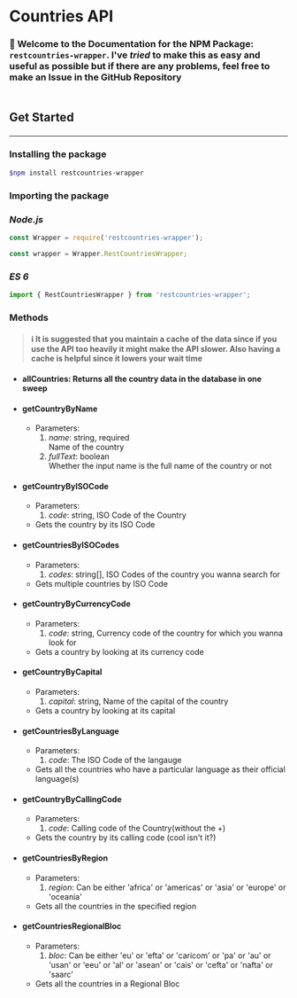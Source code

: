 # Countries API

### 👋 Welcome to the Documentation for the NPM Package: `restcountries-wrapper`. I've *tried* to make this as easy and useful as possible but if there are any problems, feel free to make an Issue in the GitHub Repository<br/><br/>

## **Get Started**<hr>

### **Installing the package**
```sh
$npm install restcountries-wrapper
```

### **Importing the package**
### *Node.js*
```js
const Wrapper = require('restcountries-wrapper');

const wrapper = Wrapper.RestCountriesWrapper;
```
### *ES 6*
```js
import { RestCountriesWrapper } from 'restcountries-wrapper';
```

### **Methods**

> #### ℹ️ It is suggested that you maintain a cache of the data since if you use the API too heavily it might make the API slower. Also having a cache is helpful since it lowers your wait time

* #### **allCountries**: Returns all the country data in the database in one sweep
* #### **getCountryByName**
	- Parameters: 
		1. *name*: string, required<br>Name of the country
		2. *fullText*: boolean<br>Whether the input name is the full name of the country or not
* #### **getCountryByISOCode**
	- Parameters:
		1. *code*: string, ISO Code of the Country
	- Gets the country by its ISO Code
* #### **getCountriesByISOCodes**
	- Parameters:
		1. *codes*: string[], ISO Codes of the country you wanna search for
	- Gets multiple countries by ISO Code
* #### **getCountryByCurrencyCode**
	- Parameters:
		1. *code*: string, Currency code of the country for which you wanna look for
	- Gets a country by looking at its currency code
* #### **getCountryByCapital**
	- Parameters:
		1. *capital*: string, Name of the capital of the country
	- Gets a country by looking at its capital
* #### **getCountriesByLanguage**
	- Parameters:
		1. *code*: The ISO Code of the langauge
	- Gets all the countries who have a particular language as their official language(s)
* #### **getCountryByCallingCode**
	- Parameters:
		1. *code*: Calling code of the Country(without the +)
	- Gets the country by its calling code (cool isn't it?)
* #### **getCountriesByRegion**
	- Parameters: 
		1. *region*: Can be either 'africa' or 'americas' or 'asia' or 'europe' or 'oceania'
	- Gets all the countries in the specified region
* #### **getCountriesRegionalBloc**
	- Parameters:
		1. *bloc*: Can be either 'eu' or 'efta' or 'caricom' or 'pa' or 'au' or 'usan' or 'eeu' or 'al' or 'asean' or 'cais' or 'cefta' or 'nafta' or 'saarc'
	- Gets all the countries in a Regional Bloc
